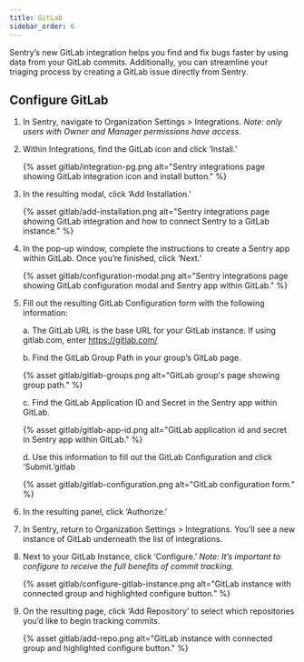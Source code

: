 ```yaml
---
title: GitLab
sidebar_order: 6
---
```


Sentry’s new GitLab integration helps you find and fix bugs faster by using data from your GitLab commits. Additionally, you can streamline your triaging process by creating a GitLab issue directly from Sentry.

## Configure GitLab

1. In Sentry, navigate to Organization Settings > Integrations. _Note: only users with Owner and Manager permissions have access._

2. Within Integrations, find the GitLab icon and click ‘Install.’

    {% asset gitlab/integration-pg.png alt="Sentry integrations page showing GitLab integration icon and install button." %}

3. In the resulting modal, click ‘Add Installation.’

    {% asset gitlab/add-installation.png alt="Sentry integrations page showing GitLab integration and how to connect Sentry to a GitLab instance." %}

4. In the pop-up window, complete the instructions to create a Sentry app within GitLab. Once you’re finished, click ‘Next.’

    {% asset gitlab/configuration-modal.png alt="Sentry integrations page showing GitLab configuration modal and Sentry app within GitLab." %}

5. Fill out the resulting GitLab Configuration form with the following information:

    a. The GitLab URL is the base URL for your GitLab instance. If using gitlab.com, enter https://gitlab.com/

    b. Find the GitLab Group Path in your group’s GitLab page.

      {% asset gitlab/gitlab-groups.png alt="GitLab group's page showing group path." %}

    c. Find the GitLab Application ID and Secret in the Sentry app within GitLab.

      {% asset gitlab/gitlab-app-id.png alt="GitLab application id and secret in Sentry app within GitLab." %}

    d.  Use this information to fill out the GitLab Configuration and click ‘Submit.’gitlab

      {% asset gitlab/gitlab-configuration.png alt="GitLab configuration form." %}

6. In the resulting panel, click ‘Authorize.’

7. In Sentry, return to Organization Settings > Integrations. You’ll see a new instance of GitLab underneath the list of integrations. 

8. Next to your GitLab Instance, click ‘Configure.’ _Note: It’s important to configure to receive the full benefits of commit tracking._

    {% asset gitlab/configure-gitlab-instance.png alt="GitLab instance with connected group and highlighted configure button." %}

9. On the resulting page, click ‘Add Repository’ to select which repositories you’d like to begin tracking commits.

    {% asset gitlab/add-repo.png alt="GitLab instance with connected group and highlighted configure button." %}